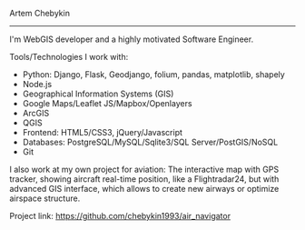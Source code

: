 Artem Chebykin
********
I'm WebGIS developer and a highly motivated Software Engineer.


Tools/Technologies I work with:
* Python: Django, Flask, Geodjango, folium, pandas, matplotlib, shapely
* Node.js
* Geographical Information Systems (GIS)
* Google Maps/Leaflet JS/Mapbox/Openlayers
* ArcGIS
* QGIS
* Frontend: HTML5/CSS3, jQuery/Javascript
* Databases: PostgreSQL/MySQL/Sqlite3/SQL Server/PostGIS/NoSQL
* Git


I also work at my own project for aviation: The interactive map with GPS tracker, showing aircraft real-time position, like a Flightradar24,
but with advanced GIS interface, which allows to create new airways or optimize airspace structure.


Project link: https://github.com/chebykin1993/air_navigator
